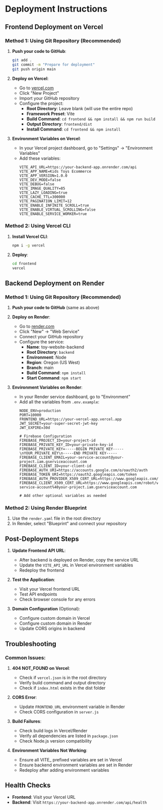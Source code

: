 # Deployment Instructions

## Frontend Deployment on Vercel

### Method 1: Using Git Repository (Recommended)

1. **Push your code to GitHub**:
   ```bash
   git add .
   git commit -m "Prepare for deployment"
   git push origin main
   ```

2. **Deploy on Vercel**:
   - Go to [vercel.com](https://vercel.com)
   - Click "New Project"
   - Import your GitHub repository
   - Configure the project:
     - **Root Directory**: Leave blank (will use the entire repo)
     - **Framework Preset**: Vite
     - **Build Command**: `cd frontend && npm install && npm run build`
     - **Output Directory**: `frontend/dist`
     - **Install Command**: `cd frontend && npm install`

3. **Environment Variables on Vercel**:
   - In your Vercel project dashboard, go to "Settings" → "Environment Variables"
   - Add these variables:
     ```
     VITE_API_URL=https://your-backend-app.onrender.com/api
     VITE_APP_NAME=Kids Toys Ecommerce
     VITE_APP_VERSION=1.0.0
     VITE_DEV_MODE=false
     VITE_DEBUG=false
     VITE_IMAGE_QUALITY=85
     VITE_LAZY_LOADING=true
     VITE_CACHE_TTL=300000
     VITE_PAGINATION_LIMIT=12
     VITE_ENABLE_INFINITE_SCROLL=true
     VITE_ENABLE_VIRTUAL_SCROLLING=false
     VITE_ENABLE_SERVICE_WORKER=true
     ```

### Method 2: Using Vercel CLI

1. **Install Vercel CLI**:
   ```bash
   npm i -g vercel
   ```

2. **Deploy**:
   ```bash
   cd frontend
   vercel
   ```

## Backend Deployment on Render

### Method 1: Using Git Repository (Recommended)

1. **Push your code to GitHub** (same as above)

2. **Deploy on Render**:
   - Go to [render.com](https://render.com)
   - Click "New" → "Web Service"
   - Connect your GitHub repository
   - Configure the service:
     - **Name**: toy-website-backend
     - **Root Directory**: `backend`
     - **Environment**: Node
     - **Region**: Oregon (US West)
     - **Branch**: main
     - **Build Command**: `npm install`
     - **Start Command**: `npm start`

3. **Environment Variables on Render**:
   - In your Render service dashboard, go to "Environment"
   - Add all the variables from `.env.example`:
     ```
     NODE_ENV=production
     PORT=10000
     FRONTEND_URL=https://your-vercel-app.vercel.app
     JWT_SECRET=your-super-secret-jwt-key
     JWT_EXPIRE=30d
     
     # Firebase Configuration
     FIREBASE_PROJECT_ID=your-project-id
     FIREBASE_PRIVATE_KEY_ID=your-private-key-id
     FIREBASE_PRIVATE_KEY=-----BEGIN PRIVATE KEY-----\nYOUR_PRIVATE_KEY\n-----END PRIVATE KEY-----
     FIREBASE_CLIENT_EMAIL=your-service-account@your-project.iam.gserviceaccount.com
     FIREBASE_CLIENT_ID=your-client-id
     FIREBASE_AUTH_URI=https://accounts.google.com/o/oauth2/auth
     FIREBASE_TOKEN_URI=https://oauth2.googleapis.com/token
     FIREBASE_AUTH_PROVIDER_X509_CERT_URL=https://www.googleapis.com/oauth2/v1/certs
     FIREBASE_CLIENT_X509_CERT_URL=https://www.googleapis.com/robot/v1/metadata/x509/your-service-account%40your-project.iam.gserviceaccount.com
     
     # Add other optional variables as needed
     ```

### Method 2: Using Render Blueprint

1. Use the `render.yaml` file in the root directory
2. In Render, select "Blueprint" and connect your repository

## Post-Deployment Steps

1. **Update Frontend API URL**:
   - After backend is deployed on Render, copy the service URL
   - Update the `VITE_API_URL` in Vercel environment variables
   - Redeploy the frontend

2. **Test the Application**:
   - Visit your Vercel frontend URL
   - Test API endpoints
   - Check browser console for any errors

3. **Domain Configuration** (Optional):
   - Configure custom domain in Vercel
   - Configure custom domain in Render
   - Update CORS origins in backend

## Troubleshooting

### Common Issues:

1. **404 NOT_FOUND on Vercel**:
   - Check if `vercel.json` is in the root directory
   - Verify build command and output directory
   - Check if `index.html` exists in the dist folder

2. **CORS Error**:
   - Update `FRONTEND_URL` environment variable in Render
   - Check CORS configuration in `server.js`

3. **Build Failures**:
   - Check build logs in Vercel/Render
   - Verify all dependencies are listed in `package.json`
   - Check Node.js version compatibility

4. **Environment Variables Not Working**:
   - Ensure all VITE_ prefixed variables are set in Vercel
   - Ensure backend environment variables are set in Render
   - Redeploy after adding environment variables

## Health Checks

- **Frontend**: Visit your Vercel URL
- **Backend**: Visit `https://your-backend-app.onrender.com/api/health`

